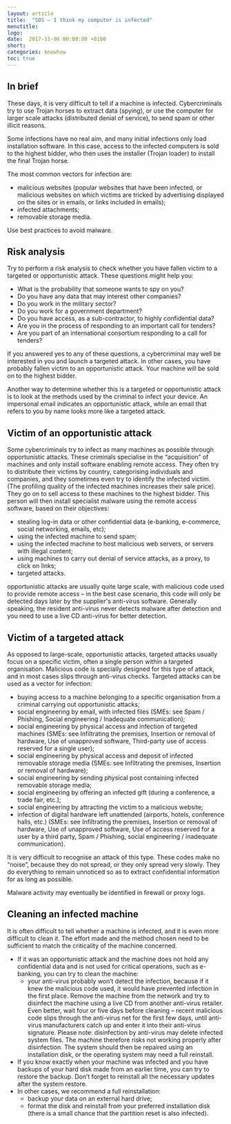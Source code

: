 ```yaml
---
layout: article
title:  "SOS – I think my computer is infected"
menutitle:
logo:
date:  2017-11-06 00:00:00 +0100
short:
categories: knowhow
toc: true
---
```


## In brief
These days, it is very difficult to tell if a machine is infected. Cybercriminals try to use Trojan horses to extract data (spying), or use the computer for larger scale attacks (distributed denial of service), to send spam or other illicit reasons.

Some infections have no real aim, and many initial infections only load installation software. In this case, access to the infected computers is sold to the highest bidder, who then uses the installer (Trojan loader) to install the final Trojan horse.

The most common vectors for infection are:

* malicious websites (popular websites that have been infected, or malicious websites on which victims are tricked by advertising displayed on the sites or in emails, or links included in emails);
* infected attachments;
* removable storage media.

Use best practices to avoid malware.

## Risk analysis
Try to perform a risk analysis to check whether you have fallen victim to a targeted or opportunistic attack. These questions might help you:

* What is the probability that someone wants to spy on you?
* Do you have any data that may interest other companies?
* Do you work in the military sector?
* Do you work for a government department?
* Do you have access, as a sub-contractor, to highly confidential data?
* Are you in the process of responding to an important call for tenders?
* Are you part of an international consortium responding to a call for tenders?

If you answered yes to any of these questions, a cybercriminal may well be interested in you and launch a targeted attack. In other cases, you have probably fallen victim to an opportunistic attack. Your machine will be sold on to the highest bidder.

Another way to determine whether this is a targeted or opportunistic attack is to look at the methods used by the criminal to infect your device. An impersonal email indicates an opportunistic attack, while an email that refers to you by name looks more like a targeted attack.

## Victim of an opportunistic attack
Some cybercriminals try to infect as many machines as possible through opportunistic attacks. These criminals specialise in the “acquisition” of machines and only install software enabling remote access. They often try to distribute their victims by country, categorising individuals and companies, and they sometimes even try to identify the infected victim. (The profiling quality of the infected machines increases their sale price). They go on to sell access to these machines to the highest bidder. This person will then install specialist malware using the remote access software, based on their objectives:

* stealing log-in data or other confidential data (e-banking, e-commerce, social networking, emails, etc);
* using the infected machine to send spam;
* using the infected machine to host malicious web servers, or servers with illegal content;
* using machines to carry out denial of service attacks, as a proxy, to click on links;
* targeted attacks.

opportunistic attacks are usually quite large scale, with malicious code used to provide remote access – in the best case scenario, this code will only be detected days later by the supplier's anti-virus software. Generally speaking, the resident anti-virus never detects malware after detection and you need to use a live CD anti-virus for better detection.

## Victim of a targeted attack
As opposed to large-scale, opportunistic attacks, targeted attacks usually focus on a specific victim, often a single person within a targeted organisation. Malicious code is specially designed for this type of attack, and in most cases slips through anti-virus checks. Targeted attacks can be used as a vector for infection:

* buying access to a machine belonging to a specific organisation from a criminal carrying out opportunistic attacks;
* social engineering by email, with infected files (SMEs: see Spam / Phishing, Social engineering / Inadequate communication);
* social engineering by physical access and infection of targeted machines (SMEs: see Infiltrating the premises, Insertion or removal of hardware, Use of unapproved software, Third-party use of access reserved for a single user);
* social engineering  by physical access and deposit of infected removable storage media (SMEs: see Infiltrating the premises, Insertion or removal of hardware);
* social engineering by sending physical post containing infected removable storage media;
* social engineering by offering an infected gift (during a conference, a trade fair, etc.);
* social engineering by attracting the victim to a malicious website;
* infection of digital hardware left unattended (airports, hotels, conference halls, etc.) (SMEs: see Infiltrating the premises, Insertion or removal of hardware, Use of unapproved software, Use of access reserved for a user by a third party, Spam / Phishing, social engineering / inadequate communication).

It is very difficult to recognise an attack of this type. These codes make no “noise”, because they do not spread, or they only spread very slowly. They do everything to remain unnoticed so as to extract confidential information for as long as possible.

Malware activity may eventually be identified in firewall or proxy logs.

## Cleaning an infected machine
It is often difficult to tell whether a machine is infected, and it is even more difficult to clean it. The effort made and the method chosen need to be sufficient to match the criticality of the machine concerned.

* If it was an opportunistic attack and the machine does not hold any confidential data and is not used for critical operations, such as e-banking, you can try to clean the machine:
  * your anti-virus probably won’t detect the infection, because if it knew the malicious code used, it would have prevented infection in the first place. Remove the machine from the network and try to disinfect the machine using a live CD from another anti-virus retailer. Even better, wait four or five days before cleaning – recent malicious code slips through the anti-virus net for the first few days, until anti-virus manufacturers catch up and enter it into their anti-virus signature. Please note: disinfection by anti-virus may delete infected system files. The machine therefore risks not working properly after disinfection. The system should then be repaired using an installation disk, or the operating system may need a full reinstall.
* If you know exactly when your machine was infected and you have backups of your hard disk made from an earlier time, you can try to restore the backup. Don’t forget to reinstall all the necessary updates after the system restore.
* In other cases, we recommend a full reinstallation:
  * backup your data on an external hard drive;
  * format the disk and reinstall from your preferred installation disk (there is a small chance that the partition reset is also infected).
